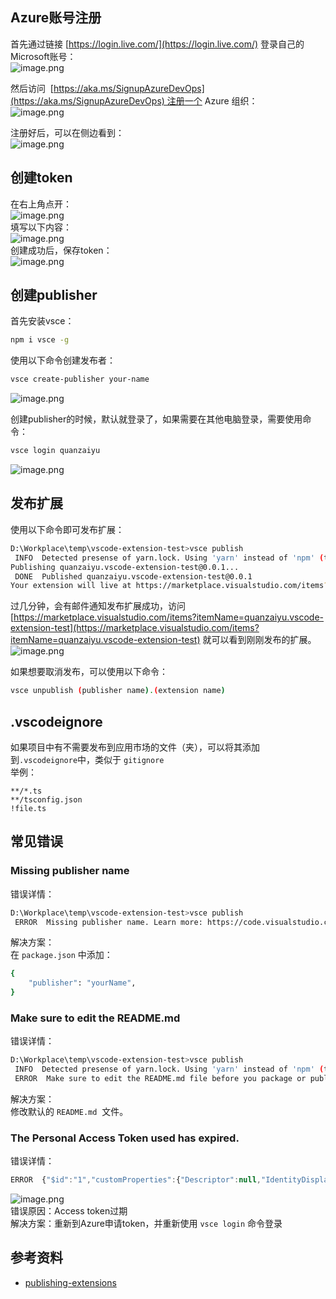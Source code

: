 <a name="ckVlb"></a>
## Azure账号注册
首先通过链接 [https://login.live.com/](https://login.live.com/) 登录自己的Microsoft账号：<br />![image.png](https://cdn.nlark.com/yuque/0/2020/png/2213540/1603768836895-28a3ea4f-2356-40b7-840b-a3040935c35a.png#align=left&display=inline&height=224&originHeight=224&originWidth=748&size=33800&status=done&style=none&width=748)

然后访问  [https://aka.ms/SignupAzureDevOps](https://aka.ms/SignupAzureDevOps) 注册一个 Azure 组织：<br />![image.png](https://cdn.nlark.com/yuque/0/2020/png/2213540/1603768677712-df4f5d50-f691-4e8f-9b09-d3444c057d81.png#align=left&display=inline&height=431&originHeight=431&originWidth=472&size=16766&status=done&style=none&width=472)

注册好后，可以在侧边看到：<br />![image.png](https://cdn.nlark.com/yuque/0/2020/png/2213540/1603768871926-3d69c7ea-0c1f-4393-85b2-9157d778e68e.png#align=left&display=inline&height=281&originHeight=281&originWidth=520&size=13329&status=done&style=none&width=520)


<a name="1xEC9"></a>
## 创建token

在右上角点开：<br />![image.png](https://cdn.nlark.com/yuque/0/2020/png/2213540/1603768934954-994d918a-662e-41a0-8fc7-6d66cff4a1cc.png#align=left&display=inline&height=412&originHeight=412&originWidth=240&size=13415&status=done&style=none&width=240)<br />填写以下内容：<br />![image.png](https://cdn.nlark.com/yuque/0/2020/png/2213540/1603769057288-6158ba02-2f6c-411b-8921-6d9b1c352e5c.png#align=left&display=inline&height=942&originHeight=942&originWidth=642&size=52371&status=done&style=none&width=642)<br />创建成功后，保存token：<br />![image.png](https://cdn.nlark.com/yuque/0/2020/png/2213540/1603769076506-f5efeb90-fb33-464b-b4a1-3af000322786.png#align=left&display=inline&height=316&originHeight=316&originWidth=488&size=15250&status=done&style=none&width=488)

<a name="WVTqo"></a>
## 创建publisher
首先安装vsce：
```bash
npm i vsce -g
```
使用以下命令创建发布者：
```bash
vsce create-publisher your-name
```
![image.png](https://cdn.nlark.com/yuque/0/2020/png/2213540/1603769248673-dada98c2-2bd4-44f2-ae78-71cbe18724c1.png#align=left&display=inline&height=130&originHeight=130&originWidth=1416&size=24690&status=done&style=none&width=1416)

创建publisher的时候，默认就登录了，如果需要在其他电脑登录，需要使用命令：
```bash
vsce login quanzaiyu
```
![image.png](https://cdn.nlark.com/yuque/0/2020/png/2213540/1603769436875-8ad024a8-3935-4405-a684-5ca379b1d10b.png#align=left&display=inline&height=86&originHeight=86&originWidth=816&size=13560&status=done&style=none&width=816)

<a name="fc7Gj"></a>
## 发布扩展
使用以下命令即可发布扩展：
```bash
D:\Workplace\temp\vscode-extension-test>vsce publish
 INFO  Detected presense of yarn.lock. Using 'yarn' instead of 'npm' (to override this pass '--no-yarn' on the command line).
Publishing quanzaiyu.vscode-extension-test@0.0.1...
 DONE  Published quanzaiyu.vscode-extension-test@0.0.1
Your extension will live at https://marketplace.visualstudio.com/items?itemName=quanzaiyu.vscode-extension-test (might take a few minutes for it to show up).
```
过几分钟，会有邮件通知发布扩展成功，访问 [https://marketplace.visualstudio.com/items?itemName=quanzaiyu.vscode-extension-test](https://marketplace.visualstudio.com/items?itemName=quanzaiyu.vscode-extension-test) 就可以看到刚刚发布的扩展。<br />![image.png](https://cdn.nlark.com/yuque/0/2020/png/2213540/1603770250330-77a18914-da1d-48b2-958d-579d0f1362fc.png#align=left&display=inline&height=293&originHeight=293&originWidth=1041&size=40000&status=done&style=none&width=1041)

如果想要取消发布，可以使用以下命令：
```bash
vsce unpublish (publisher name).(extension name)
```

<a name="Bv6nS"></a>
## .vscodeignore
如果项目中有不需要发布到应用市场的文件（夹），可以将其添加到`.vscodeignore`中，类似于 `gitignore` <br />举例：
```
**/*.ts
**/tsconfig.json
!file.ts
```

<a name="HfWzi"></a>
## 常见错误
<a name="Tze4s"></a>
### Missing publisher name
错误详情：
```bash
D:\Workplace\temp\vscode-extension-test>vsce publish
 ERROR  Missing publisher name. Learn more: https://code.visualstudio.com/api/working-with-extensions/publishing-extension#publishing-extensions
```
解决方案：<br />在 `package.json` 中添加：
```bash
{
	"publisher": "yourName",
}
```

<a name="0ClYK"></a>
### Make sure to edit the README.md
错误详情：
```bash
D:\Workplace\temp\vscode-extension-test>vsce publish
 INFO  Detected presense of yarn.lock. Using 'yarn' instead of 'npm' (to override this pass '--no-yarn' on the command line).
 ERROR  Make sure to edit the README.md file before you package or publish your extension.
```
解决方案：<br />修改默认的 `README.md`  文件。

<a name="QPrht"></a>
### The Personal Access Token used has expired.
错误详情：
```javascript
ERROR  ﻿{"$id":"1","customProperties":{"Descriptor":null,"IdentityDisplayName":null,"Token":null,"RequestedPermissions":0,"NamespaceId":"00000000-0000-0000-0000-000000000000"},"innerException":null,"message":"Access Denied: The Personal Access Token used has expired.","typeName":"Microsoft.VisualStudio.Services.Security.AccessCheckException, Microsoft.VisualStudio.Services.WebApi","typeKey":"AccessCheckException","errorCode":0,"eventId":3000}
```
![image.png](https://cdn.nlark.com/yuque/0/2020/png/2213540/1606379832929-4294b626-60f1-4871-becb-b2f9087924ac.png#align=left&display=inline&height=154&originHeight=154&originWidth=1456&size=373471&status=done&style=none&width=1456)<br />错误原因：Access token过期<br />解决方案：重新到Azure申请token，并重新使用 `vsce login` 命令登录

<a name="dOcAR"></a>
## 参考资料

- [publishing-extensions](https://code.visualstudio.com/api/working-with-extensions/publishing-extension#publishing-extensions)
